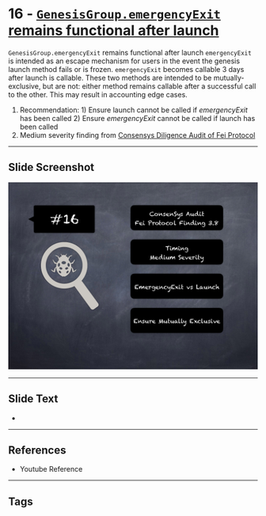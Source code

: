 
# 16 - [`GenesisGroup.emergencyExit` remains functional after launch](./`GenesisGroup.emergencyExit`%20remains%20functional%20after%20launch.md)

`GenesisGroup.emergencyExit` remains functional after launch `emergencyExit` is intended as an escape mechanism for users in the event the genesis launch method fails or is frozen. `emergencyExit` becomes callable 3 days after launch is callable. These two methods are intended to be mutually-exclusive, but are not: either method remains callable after a successful call to the other. This may result in accounting edge cases.


1. Recommendation: 1) Ensure launch cannot be called if _emergencyExit_ has been called 2) Ensure _emergencyExit_ cannot be called if launch has been called
2. Medium severity finding from [Consensys Diligence Audit of Fei Protocol](https://consensys.net/diligence/audits/2021/01/fei-protocol/#genesisgroup-emergencyexit-remains-functional-after-launch)


___
## Slide Screenshot
![016.png](../../images/7.%20Audit%20Findings%20101/016.png)
___
## Slide Text
- 
___
## References
- Youtube Reference
___
## Tags
